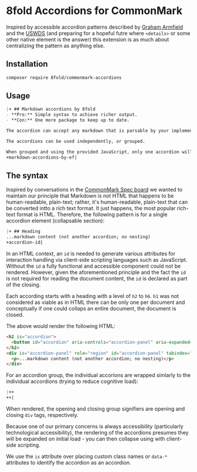 # 8fold Accordions for CommonMark

Inspired by accessible accordion patterns described by [Graham Armfield](https://www.hassellinclusion.com/blog/accessible-accordion-pattern/) and the [USWDS](https://designsystem.digital.gov/components/accordion/) (and preparing for a hopeful futre where `<details>` or some other native element is the answer) this extension is as much about centralizing the pattern as anything else.

## Installation

```bash
composer require 8fold/commonmark-accordions
```

## Usage

```markdown
|+ ## Markdown accordions by 8fold
- **Pro:** Simple syntax to achieve richer output.
- **Con:** One more package to keep up to date.

The accordion can accept any markdown that is parsable by your implementation of the CommonMark processor from The PHP League.

The accordions can be used independently, or grouped.

When grouped and using the provided JavaScript, only one accordion will be allowed to be open at a time.
+markdown-accordions-by-ef|
```

## The syntax

Inspired by conversations in the [CommonMark Spec board](https://talk.commonmark.org/t/html-details-tag/759) we wanted to maintain our principle that Markdown is not HTML that happens to be human-readable, plain-text; rather, it's human-readable, plain-text that can be converted intto a rich text format. It just happens, the most popular rich-text format is HTML. Therefore, the following pattern is for a single accordion element (collapsable section):

```markdown
|+ ## Heading
...markdown content (not another accordion; no nesting)
+accordion-id|
```

In an HTML context, an `id` is needed to generate various attributes for interaction handling via client-side scripting languages such as JavaScript. Without the `id` a fully functional and accessible component could not be rendered. However, given the aforementioned principle and the fact the `id` is not required for reading the document content, the `id` is declared as part of the closing.

Each according starts with a heading with a level of `h2` to `h6`. `h1` was not considered as viable as in HTML there can be only one per document and conceptually if one could collaps an entire document, the document is closed.

The above would render the following HTML:

```html
<h2 is="accordion">
  <button id="accordion" aria-controls="accordion-panel" aria-expanded="true">Header</button>
</h2>
<div is="accordion-panel" role="region" id="accordion-panel" tabindex="-1" aria-hidden="false" aria-labelledby="accordion">
  <p>...markdown content (not another accordion; no nesting)</p>
</div>
```

For an accordion group, the individual accorions are wrapped simlarly to the individual accordions (trying to reduce cognitive load):

```markdown
|++
++|
```

When rendered, the opening and closing group signifiers are opening and closing `div` tags, respectively.

Because one of our primary concerns is always accessibility (particularly technological accessibility), the rendering of the accordions presumes they will be expanded on initial load - you can then collapse using with client-side scripting.

We use the `is` attribute over placing custom class names or `data-*` attributes to identify the accordion as an accordion.
